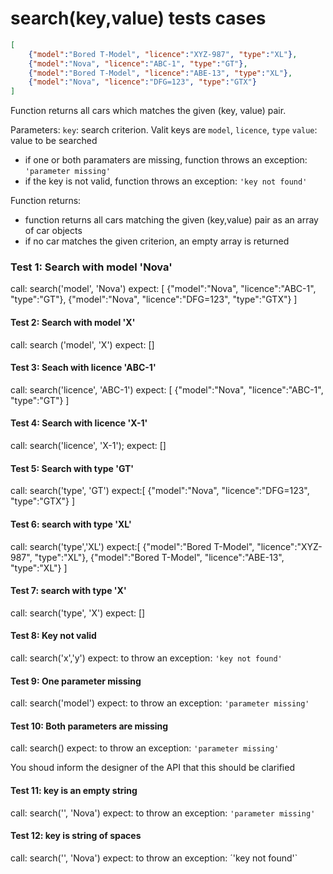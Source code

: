 # **search(key,value)** tests cases

```json
[
    {"model":"Bored T-Model", "licence":"XYZ-987", "type":"XL"},
    {"model":"Nova", "licence":"ABC-1", "type":"GT"},
    {"model":"Bored T-Model", "licence":"ABE-13", "type":"XL"},
    {"model":"Nova", "licence":"DFG=123", "type":"GTX"}
]
```

Function returns all cars which matches the given (key, value) pair.

Parameters:
`key`: search criterion. Valit keys are `model`, `licence`, `type`
`value`: value to be searched

- if one or both paramaters are missing, function throws an exception: `'parameter missing'`
- if the key is not valid, function throws an exception: `'key not found'`

Function returns:
-   function returns all cars matching the given (key,value) pair as an array of car objects
-   if no car matches the given criterion, an empty array is returned

### Test 1: Search with model 'Nova'
call: search('model', 'Nova')
expect: [
    {"model":"Nova", "licence":"ABC-1", "type":"GT"},
    {"model":"Nova", "licence":"DFG=123", "type":"GTX"}
]

#### Test 2: Search with model 'X'
call: search ('model', 'X')
expect: []

#### Test 3: Seach with licence 'ABC-1'
call: search('licence', 'ABC-1')
expect: [
    {"model":"Nova", "licence":"ABC-1", "type":"GT"}
]

#### Test 4: Search with licence 'X-1'
call: search('licence', 'X-1');
expect: []


#### Test 5: Search with type 'GT'
call: search('type', 'GT')
expect:[
    {"model":"Nova", "licence":"DFG=123", "type":"GTX"}
]

#### Test 6: search with type 'XL'
call: search('type','XL')
expect:[
    {"model":"Bored T-Model", "licence":"XYZ-987", "type":"XL"},
    {"model":"Bored T-Model", "licence":"ABE-13", "type":"XL"}
]

#### Test 7: search with type 'X'
call: search('type', 'X')
expect: []

#### Test 8: Key not valid
call: search('x','y')
expect: to throw an exception: `'key not found'`

#### Test 9: One parameter missing  
call: search('model')
expect: to throw an exception: `'parameter missing'`

#### Test 10: Both parameters are missing
call: search()
expect: to throw an exception: `'parameter missing'`

You shoud inform the designer of the API that this should be clarified
#### Test 11: key is an empty string
call: search('', 'Nova')
expect: to throw an exception: `'parameter missing'`

#### Test 12: key is string of spaces
call: search('', 'Nova')
expect: to throw an exception: ´'key not found'`